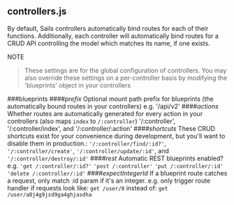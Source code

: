 ## controllers.js

By default, Sails controllers automatically bind routes for each of their functions. Additionally, each controller will automatically bind routes for a CRUD API controlling the model which matches its name, if one exists.

NOTE
>These settings are for the global configuration of controllers.
>You may also override these settings on a per-controller basis by modifying the 'blueprints' object in your controllers

###blueprints
####*prefix*
Optional mount path prefix for blueprints (the automatically bound routes in your controllers) e.g. '/api/v2'
####*actions*
Whether routes are automatically generated for every action in your controllers (also maps `index` to `/:controller`) '/:controller', '/:controller/index', and '/:controller/:action'
####*shortcuts*
These CRUD shortcuts exist for your convenience during development, but you'll want to disable them in production.: `'/:controller/find/:id?'`, `'/:controller/create'`, `'/:controller/update/:id'`, and `'/:controller/destroy/:id'`
####*rest*
Automatic REST blueprints enabled? e.g. `'get /:controller/:id?'` `'post /:controller'` `'put /:controller/:id'` `'delete /:controller/:id'`
####*expectIntegerId*
If a blueprint route catches a request, only match :id param if it's an integer.  e.g. only trigger route handler if requests look like: `get /user/8` instead of: `get /user/a8j4g9jsd9ga4ghjasdha`
